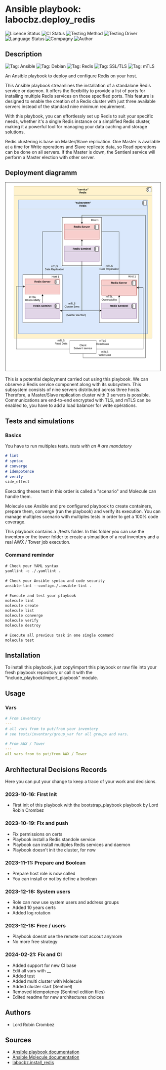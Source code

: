# Ansible playbook: labocbz.deploy_redis

![Licence Status](https://img.shields.io/badge/licence-MIT-brightgreen)
![CI Status](https://img.shields.io/badge/CI-success-brightgreen)
![Testing Method](https://img.shields.io/badge/Testing%20Method-Ansible%20Molecule-blueviolet)
![Testing Driver](https://img.shields.io/badge/Testing%20Driver-docker-blueviolet)
![Language Status](https://img.shields.io/badge/language-Ansible-red)
![Compagny](https://img.shields.io/badge/Compagny-Labo--CBZ-blue)
![Author](https://img.shields.io/badge/Author-Lord%20Robin%20Crombez-blue)

## Description

![Tag: Ansible](https://img.shields.io/badge/Tech-Ansible-orange)
![Tag: Debian](https://img.shields.io/badge/Tech-Debian-orange)
![Tag: Redis](https://img.shields.io/badge/Tech-Redis-orange)
![Tag: SSL/TLS](https://img.shields.io/badge/Tech-SSL%2FTLS-orange)
![Tag: mTLS](https://img.shields.io/badge/Tech-mTLS-orange)

An Ansible playbook to deploy and configure Redis on your host.

This Ansible playbook streamlines the installation of a standalone Redis service or daemon. It offers the flexibility to provide a list of ports for installing multiple Redis services on those specified ports. This feature is designed to enable the creation of a Redis cluster with just three available servers instead of the standard nine minimum requirement.

With this playbook, you can effortlessly set up Redis to suit your specific needs, whether it's a single Redis instance or a simplified Redis cluster, making it a powerful tool for managing your data caching and storage solutions.

Redis clustering is base on Master/Slave replication. One Master is available at a time for Write operations and Slave replicate data, so Read operations can be done on all servers. If the Master is down, the Sentienl service will perform a Master election with other server.

## Deployment diagramm

![](./assets/Ansible-Playbook-Labocbz-Deploy-Redis.drawio.svg)

This is a potential deployment carried out using this playbook. We can observe a Redis service component along with its subsystem. This subsystem consists of nine servers distributed across three hosts. Therefore, a Master/Slave replication cluster with 3 servers is possible. Communications are end-to-end encrypted with TLS, and mTLS can be enabled to, you have to add a load balancer for write opérations.

## Tests and simulations

### Basics

You have to run multiples tests. *tests with an # are mandatory*

```MARKDOWN
# lint
# syntax
# converge
# idempotence
# verify
side_effect
```

Executing theses test in this order is called a "scenario" and Molecule can handle them.

Molecule use Ansible and pre configured playbook to create containers, prepare them, converge (run the playbook) and verify its execution.
You can manage multiples scenario with multiples tests in order to get a 100% code coverage.

This playbook contains a ./tests folder. In this folder you can use the inventory or the tower folder to create a simualtion of a real inventory and a real AWX / Tower job execution.

### Command reminder

```SHELL
# Check your YAML syntax
yamllint -c ./.yamllint .

# Check your Ansible syntax and code security
ansible-lint --config=./.ansible-lint .

# Execute and test your playbook
molecule lint
molecule create
molecule list
molecule converge
molecule verify
molecule destroy

# Execute all previous task in one single command
molecule test
```

## Installation

To install this playbook, just copy/import this playbook or raw file into your fresh playbook repository or call it with the "include_playbook/import_playbook" module.

## Usage

### Vars

```YAML
# From inventory
---
# all vars from to put/from your inventory
# see tests/inventory/group_var for all groups and vars.
```

```YAML
# From AWX / Tower
---
all vars from to put/from AWX / Tower
```

## Architectural Decisions Records

Here you can put your change to keep a trace of your work and decisions.

### 2023-10-16: First Init

* First init of this playbook with the bootstrap_playbook playbook by Lord Robin Crombez

### 2023-10-19: Fix and push

* Fix permissions on certs
* Playbook install a Redis standole service
* Playbook can install multiples Redis services and daemon
* Playbook doesn't init the cluster, for now

### 2023-11-11: Prepare and Boolean

* Prepare host role is now called
* You can install or not by define a boolean

### 2023-12-16: System users

* Role can now use system users and address groups
* Added 10 years certs
* Added log rotation

### 2023-12-18: Free / users

* Playbook doesnt use the remote root accout anymore
* No more free strategy

### 2024-02-21: Fix and CI

* Added support for new CI base
* Edit all vars with __
* Added test
* Added multi cluster with Molecule
* Added cluster start (Sentinel)
* Removed idempotency (Sentinel edition files)
* Edited readme for new architectures choices

## Authors

* Lord Robin Crombez

## Sources

* [Ansible playbook documentation](https://docs.ansible.com/ansible/latest/playbook_guide/playbooks_reuse_playbooks.html)
* [Ansible Molecule documentation](https://molecule.readthedocs.io/)
* [labocbz.install_redis](https://github.com/CBZ-D-velop/Ansible-Role-Labocbz-Install-Redis.git)
